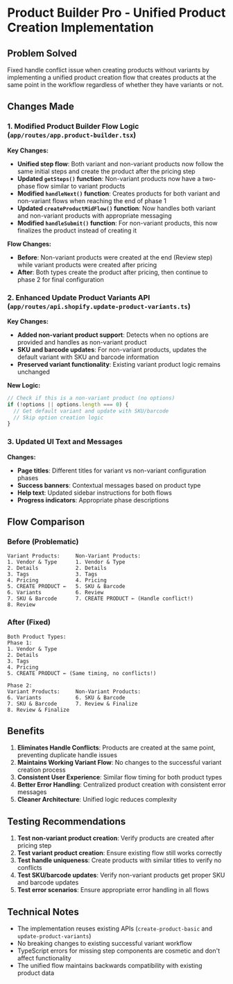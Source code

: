 # Product Builder Pro - Unified Product Creation Implementation

## Problem Solved
Fixed handle conflict issue when creating products without variants by implementing a unified product creation flow that creates products at the same point in the workflow regardless of whether they have variants or not.

## Changes Made

### 1. Modified Product Builder Flow Logic (`app/routes/app.product-builder.tsx`)

**Key Changes:**
- **Unified step flow**: Both variant and non-variant products now follow the same initial steps and create the product after the pricing step
- **Updated `getSteps()` function**: Non-variant products now have a two-phase flow similar to variant products
- **Modified `handleNext()` function**: Creates products for both variant and non-variant flows when reaching the end of phase 1
- **Updated `createProductMidFlow()` function**: Now handles both variant and non-variant products with appropriate messaging
- **Modified `handleSubmit()` function**: For non-variant products, this now finalizes the product instead of creating it

**Flow Changes:**
- **Before**: Non-variant products were created at the end (Review step) while variant products were created after pricing
- **After**: Both types create the product after pricing, then continue to phase 2 for final configuration

### 2. Enhanced Update Product Variants API (`app/routes/api.shopify.update-product-variants.ts`)

**Key Changes:**
- **Added non-variant product support**: Detects when no options are provided and handles as non-variant product
- **SKU and barcode updates**: For non-variant products, updates the default variant with SKU and barcode information
- **Preserved variant functionality**: Existing variant product logic remains unchanged

**New Logic:**
```typescript
// Check if this is a non-variant product (no options)
if (!options || options.length === 0) {
  // Get default variant and update with SKU/barcode
  // Skip option creation logic
}
```

### 3. Updated UI Text and Messages

**Changes:**
- **Page titles**: Different titles for variant vs non-variant configuration phases
- **Success banners**: Contextual messages based on product type
- **Help text**: Updated sidebar instructions for both flows
- **Progress indicators**: Appropriate phase descriptions

## Flow Comparison

### Before (Problematic)
```
Variant Products:     Non-Variant Products:
1. Vendor & Type      1. Vendor & Type
2. Details            2. Details  
3. Tags               3. Tags
4. Pricing            4. Pricing
5. CREATE PRODUCT ←   5. SKU & Barcode
6. Variants           6. Review
7. SKU & Barcode      7. CREATE PRODUCT ← (Handle conflict!)
8. Review
```

### After (Fixed)
```
Both Product Types:
Phase 1:
1. Vendor & Type
2. Details
3. Tags
4. Pricing
5. CREATE PRODUCT ← (Same timing, no conflicts!)

Phase 2:
Variant Products:     Non-Variant Products:
6. Variants           6. SKU & Barcode
7. SKU & Barcode      7. Review & Finalize
8. Review & Finalize
```

## Benefits

1. **Eliminates Handle Conflicts**: Products are created at the same point, preventing duplicate handle issues
2. **Maintains Working Variant Flow**: No changes to the successful variant creation process
3. **Consistent User Experience**: Similar flow timing for both product types
4. **Better Error Handling**: Centralized product creation with consistent error messages
5. **Cleaner Architecture**: Unified logic reduces complexity

## Testing Recommendations

1. **Test non-variant product creation**: Verify products are created after pricing step
2. **Test variant product creation**: Ensure existing flow still works correctly
3. **Test handle uniqueness**: Create products with similar titles to verify no conflicts
4. **Test SKU/barcode updates**: Verify non-variant products get proper SKU and barcode updates
5. **Test error scenarios**: Ensure appropriate error handling in all flows

## Technical Notes

- The implementation reuses existing APIs (`create-product-basic` and `update-product-variants`)
- No breaking changes to existing successful variant workflow
- TypeScript errors for missing step components are cosmetic and don't affect functionality
- The unified flow maintains backwards compatibility with existing product data 
